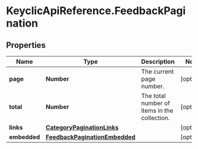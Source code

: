 # KeyclicApiReference.FeedbackPagination

## Properties
Name | Type | Description | Notes
------------ | ------------- | ------------- | -------------
**page** | **Number** | The current page number. | [optional] 
**total** | **Number** | The total number of items in the collection. | [optional] 
**links** | [**CategoryPaginationLinks**](CategoryPaginationLinks.md) |  | [optional] 
**embedded** | [**FeedbackPaginationEmbedded**](FeedbackPaginationEmbedded.md) |  | [optional] 



